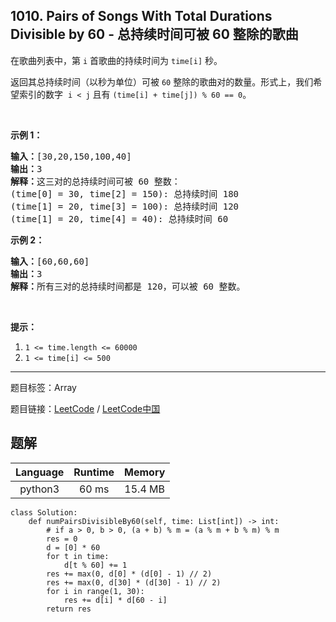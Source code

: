 ## 1010. Pairs of Songs With Total Durations Divisible by 60 - 总持续时间可被 60 整除的歌曲

<!--If you want to use the English description, use `question.content` instead-->

<p>在歌曲列表中，第 <code>i</code> 首歌曲的持续时间为 <code>time[i]</code> 秒。</p>

<p>返回其总持续时间（以秒为单位）可被 <code>60</code> 整除的歌曲对的数量。形式上，我们希望索引的数字&nbsp;&nbsp;<code>i &lt; j</code> 且有&nbsp;<code>(time[i] + time[j]) % 60 == 0</code>。</p>

<p>&nbsp;</p>

<p><strong>示例 1：</strong></p>

<pre><strong>输入：</strong>[30,20,150,100,40]
<strong>输出：</strong>3
<strong>解释：</strong>这三对的总持续时间可被 60 整数：
(time[0] = 30, time[2] = 150): 总持续时间 180
(time[1] = 20, time[3] = 100): 总持续时间 120
(time[1] = 20, time[4] = 40): 总持续时间 60
</pre>

<p><strong>示例 2：</strong></p>

<pre><strong>输入：</strong>[60,60,60]
<strong>输出：</strong>3
<strong>解释：</strong>所有三对的总持续时间都是 120，可以被 60 整数。
</pre>

<p>&nbsp;</p>

<p><strong>提示：</strong></p>

<ol>
	<li><code>1 &lt;= time.length &lt;= 60000</code></li>
	<li><code>1 &lt;= time[i] &lt;= 500</code></li>
</ol>



-----

题目标签：Array

题目链接：[LeetCode](https://leetcode.com/problems/pairs-of-songs-with-total-durations-divisible-by-60/description/)  /  [LeetCode中国](https://leetcode-cn.com/problems/pairs-of-songs-with-total-durations-divisible-by-60/description/)

## 题解



| Language | Runtime | Memory |
|:---:|:---:|:---:|
| python3  | 60  ms | 15.4 MB |

```python3
class Solution:
    def numPairsDivisibleBy60(self, time: List[int]) -> int:
        # if a > 0, b > 0, (a + b) % m = (a % m + b % m) % m
        res = 0
        d = [0] * 60
        for t in time:
            d[t % 60] += 1
        res += max(0, d[0] * (d[0] - 1) // 2)
        res += max(0, d[30] * (d[30] - 1) // 2)
        for i in range(1, 30):
            res += d[i] * d[60 - i]
        return res
```
